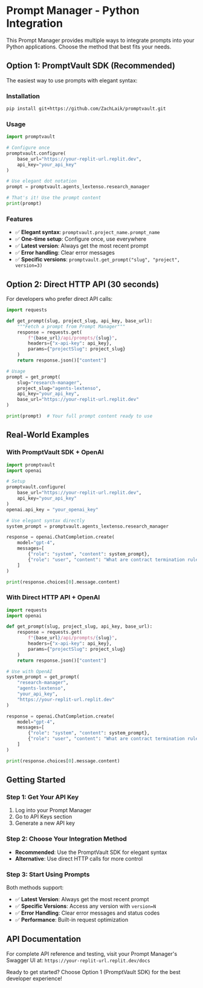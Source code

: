 # Prompt Manager - Python Integration

This Prompt Manager provides multiple ways to integrate prompts into your Python applications. Choose the method that best fits your needs.

## Option 1: PromptVault SDK (Recommended)

The easiest way to use prompts with elegant syntax:

### Installation
```bash
pip install git+https://github.com/ZachLaik/promptvault.git
```

### Usage
```python
import promptvault

# Configure once
promptvault.configure(
    base_url="https://your-replit-url.replit.dev",
    api_key="your_api_key"
)

# Use elegant dot notation
prompt = promptvault.agents_lextenso.research_manager

# That's it! Use the prompt content
print(prompt)
```

### Features
- ✅ **Elegant syntax**: `promptvault.project_name.prompt_name`
- ✅ **One-time setup**: Configure once, use everywhere  
- ✅ **Latest version**: Always get the most recent prompt
- ✅ **Error handling**: Clear error messages
- ✅ **Specific versions**: `promptvault.get_prompt("slug", "project", version=3)`

## Option 2: Direct HTTP API (30 seconds)

For developers who prefer direct API calls:

```python
import requests

def get_prompt(slug, project_slug, api_key, base_url):
    """Fetch a prompt from Prompt Manager"""
    response = requests.get(
        f"{base_url}/api/prompts/{slug}",
        headers={"x-api-key": api_key},
        params={"projectSlug": project_slug}
    )
    return response.json()["content"]

# Usage
prompt = get_prompt(
    slug="research-manager",
    project_slug="agents-lextenso", 
    api_key="your_api_key",
    base_url="https://your-replit-url.replit.dev"
)

print(prompt)  # Your full prompt content ready to use
```

## Real-World Examples

### With PromptVault SDK + OpenAI

```python
import promptvault
import openai

# Setup
promptvault.configure(
    base_url="https://your-replit-url.replit.dev",
    api_key="your_api_key"
)
openai.api_key = "your_openai_key"

# Use elegant syntax directly
system_prompt = promptvault.agents_lextenso.research_manager

response = openai.ChatCompletion.create(
    model="gpt-4",
    messages=[
        {"role": "system", "content": system_prompt},
        {"role": "user", "content": "What are contract termination rules in French law?"}
    ]
)

print(response.choices[0].message.content)
```

### With Direct HTTP API + OpenAI

```python
import requests
import openai

def get_prompt(slug, project_slug, api_key, base_url):
    response = requests.get(
        f"{base_url}/api/prompts/{slug}",
        headers={"x-api-key": api_key},
        params={"projectSlug": project_slug}
    )
    return response.json()["content"]

# Use with OpenAI
system_prompt = get_prompt(
    "research-manager", 
    "agents-lextenso",
    "your_api_key",
    "https://your-replit-url.replit.dev"
)

response = openai.ChatCompletion.create(
    model="gpt-4",
    messages=[
        {"role": "system", "content": system_prompt},
        {"role": "user", "content": "What are contract termination rules?"}
    ]
)

print(response.choices[0].message.content)
```

## Getting Started

### Step 1: Get Your API Key
1. Log into your Prompt Manager
2. Go to API Keys section  
3. Generate a new API key

### Step 2: Choose Your Integration Method
- **Recommended**: Use the PromptVault SDK for elegant syntax
- **Alternative**: Use direct HTTP calls for more control

### Step 3: Start Using Prompts
Both methods support:
- ✅ **Latest Version**: Always get the most recent prompt
- ✅ **Specific Versions**: Access any version with `version=N` 
- ✅ **Error Handling**: Clear error messages and status codes
- ✅ **Performance**: Built-in request optimization

## API Documentation

For complete API reference and testing, visit your Prompt Manager's Swagger UI at:
`https://your-replit-url.replit.dev/docs`

Ready to get started? Choose Option 1 (PromptVault SDK) for the best developer experience!
